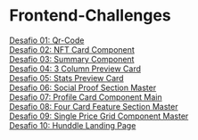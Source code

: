 # Frontend-Challenges
<a href="https://guthierryschiavo.github.io/frontend-challenges/desafio-nivel-newbie/01-desafio-qr-code/index.html">Desafio 01: Qr-Code</a><br>
<a href="https://guthierryschiavo.github.io/frontend-challenges/desafio-nivel-newbie/02-desafio-nft-card-component/index.html"> Desafio 02: NFT Card Component</a><br>
<a href="https://guthierryschiavo.github.io/frontend-challenges/desafio-nivel-newbie/03-desafio-order-summary-component/index.html"> Desafio 03: Summary Component</a><br>
<a href="https://guthierryschiavo.github.io/frontend-challenges/desafio-nivel-newbie/04-desafio-3-column-preview-card/index.html"> Desafio 04: 3 Column Preview Card</a><br>
<a href="https://guthierryschiavo.github.io/frontend-challenges/desafio-nivel-newbie/05-desafio-stats-preview-card-component-main/index.html"> Desafio 05: Stats Preview Card</a><br>
<a href="https://guthierryschiavo.github.io/frontend-challenges/desafio-nivel-newbie/06-desafio-social-proof-section-master/index.html"> Desafio 06: Social Proof Section Master</a><br>
<a href="https://guthierryschiavo.github.io/frontend-challenges/desafio-nivel-newbie/07-desafio-profile-card-component-main/index.html"> Desafio 07: Profile Card Component Main</a><br>
<a href="https://guthierryschiavo.github.io/frontend-challenges/desafio-nivel-newbie/08-desafio-four-card-feature-section-master/index.html"> Desafio 08: Four Card Feature Section Master</a><br>
<a href="https://guthierryschiavo.github.io/frontend-challenges/desafio-nivel-newbie/09-desafio-single-price-grid-component-master/index.html"> Desafio 09: Single Price Grid Component Master</a><br>
<a href="https://guthierryschiavo.github.io/frontend-challenges/desafio-nivel-newbie/10-desafio-huddle-landing-page-with-single-introductory-section-master/index.html"> Desafio 10: Hunddle Landing Page</a><br>

<!--<a href=""> Desafio 09:</a><br> -->
